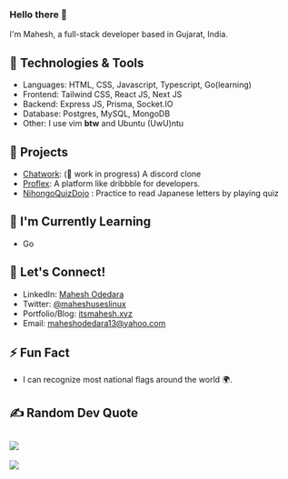 ### Hello there 👋
I'm Mahesh, a full-stack developer based in Gujarat, India.<br>

## 🔧 Technologies & Tools
- Languages: HTML, CSS, Javascript, Typescript, Go(learning)
- Frontend: Tailwind CSS, React JS, Next JS
- Backend: Express JS, Prisma, Socket.IO
- Database: Postgres, MySQL, MongoDB
- Other: I use vim **btw** and Ubuntu (UwU)ntu 

## 🚀 Projects
- [Chatwork](https://github.com/mahesh-143/chatwork):  (🚧 work in progress) A discord clone
- [Proflex](https://github.com/mahesh-143/proflex): A platform like dribbble for developers. 
- [NihongoQuizDojo](https://github.com/mahesh-143/nihongoquizdojo) : Practice to read Japanese letters by playing quiz

## 🧠 I'm Currently Learning
- Go

## 💬 Let's Connect!
- LinkedIn: [Mahesh Odedara](https://www.linkedin.com/in/mahesh-odedara-392257239/)
- Twitter: [@maheshuseslinux](https://x.com/maheshuseslinux)
- Portfolio/Blog: [itsmahesh.xyz](https://itsmahesh.xyz)
- Email: maheshodedara13@yahoo.com

## ⚡ Fun Fact
- I can recognize most national flags around the world 🌍.

## ✍️ Random Dev Quote
![](https://quotes-github-readme.vercel.app/api?type=horizontal&theme=tokyonight)
---
[![](https://visitcount.itsvg.in/api?id=mahesh-143&icon=6&color=6)](https://visitcount.itsvg.in)
